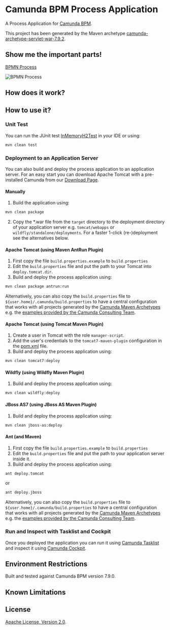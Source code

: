# Camunda BPM Process Application
A Process Application for [Camunda BPM](http://docs.camunda.org).

This project has been generated by the Maven archetype
[camunda-archetype-servlet-war-7.9.2](http://docs.camunda.org/latest/guides/user-guide/#process-applications-maven-project-templates-archetypes).

## Show me the important parts!
[BPMN Process](src/main/resources/process.bpmn)

![BPMN Process](src/main/resources/process.png)

## How does it work?

## How to use it?

### Unit Test
You can run the JUnit test [InMemoryH2Test](src/main/resources/archetype-resources/src/test/java/InMemoryH2Test.java) in your IDE or using:
```bash
mvn clean test
```

### Deployment to an Application Server
You can also build and deploy the process application to an application server.
For an easy start you can download Apache Tomcat with a pre-installed Camunda
from our [Download Page](https://camunda.com/download/).

#### Manually
1. Build the application using:
```bash
mvn clean package
```
2. Copy the *.war file from the `target` directory to the deployment directory
of your application server e.g. `tomcat/webapps` or `wildfly/standalone/deployments`.
For a faster 1-click (re-)deployment see the alternatives below.

#### Apache Tomcat (using Maven AntRun Plugin)
1. First copy the file `build.properties.example` to `build.properties`
2. Edit the `build.properties` file and put the path to your Tomcat into `deploy.tomcat.dir`.
3. Build and deploy the process application using:
```bash
mvn clean package antrun:run
```

Alternatively, you can also copy the `build.properties` file to `${user.home}/.camunda/build.properties`
to have a central configuration that works with all projects generated by the
[Camunda Maven Archetypes](http://docs.camunda.org/latest/guides/user-guide/#process-applications-maven-project-templates-archetypes) e.g. the [examples provided by the Camunda Consulting Team](https://github.com/camunda-consulting/code).

#### Apache Tomcat (using Tomcat Maven Plugin)
1. Create a user in Tomcat with the role `manager-script`.
2. Add the user's credentials to the `tomcat7-maven-plugin` configuration in the [pom.xml](pom.xml) file.
3. Build and deploy the process application using:
```bash
mvn clean tomcat7:deploy
```

#### Wildfly (using Wildfly Maven Plugin)
1. Build and deploy the process application using:
```bash
mvn clean wildfly:deploy
```

#### JBoss AS7 (using JBoss AS Maven Plugin)
1. Build and deploy the process application using:
```bash
mvn clean jboss-as:deploy
```

#### Ant (and Maven)
1. First copy the file `build.properties.example` to `build.properties`
2. Edit the `build.properties` file and put the path to your application server inside it.
3. Build and deploy the process application using:
```bash
ant deploy.tomcat
```
or
```bash
ant deploy.jboss
```

Alternatively, you can also copy the `build.properties` file to `${user.home}/.camunda/build.properties`
to have a central configuration that works with all projects generated by the
[Camunda Maven Archetypes](http://docs.camunda.org/latest/guides/user-guide/#process-applications-maven-project-templates-archetypes) e.g. the [examples provided by the Camunda Consulting Team](https://github.com/camunda-consulting/code).

### Run and Inspect with Tasklist and Cockpit
Once you deployed the application you can run it using
[Camunda Tasklist](http://docs.camunda.org/latest/guides/user-guide/#tasklist)
and inspect it using
[Camunda Cockpit](http://docs.camunda.org/latest/guides/user-guide/#cockpit).

## Environment Restrictions
Built and tested against Camunda BPM version 7.9.0.

## Known Limitations

## License
[Apache License, Version 2.0](http://www.apache.org/licenses/LICENSE-2.0).

<!-- HTML snippet for index page
  <tr>
    <td><img src="snippets/BPMN_deployment/src/main/resources/process.png" width="100"></td>
    <td><a href="snippets/BPMN_deployment">Camunda BPM Process Application</a></td>
    <td>A Process Application for [Camunda BPM](http://docs.camunda.org).</td>
  </tr>
-->
<!-- Tweet
New @Camunda example: Camunda BPM Process Application - A Process Application for [Camunda BPM](http://docs.camunda.org). https://github.com/camunda-consulting/code/tree/master/snippets/BPMN_deployment
-->